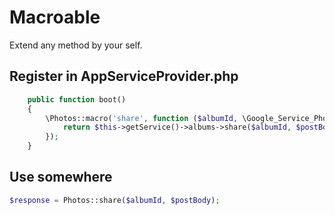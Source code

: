 # Macroable

Extend any method by your self.

## Register in AppServiceProvider.php

```php
    public function boot()
    {
        \Photos::macro('share', function ($albumId, \Google_Service_PhotosLibrary_ShareAlbumRequest $postBody, $optParams = []) {
            return $this->getService()->albums->share($albumId, $postBody, $optParams)->toSimpleObject();
        });
    }
```

## Use somewhere
```php
$response = Photos::share($albumId, $postBody);
```
